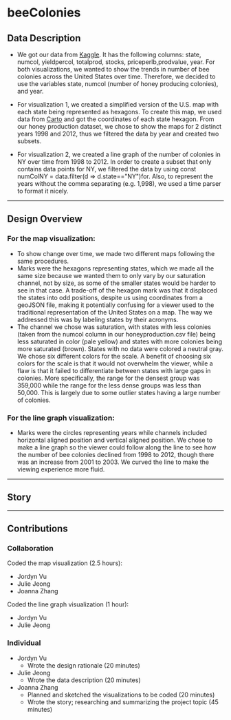 # beeColonies

## Data Description

* We got our data from [Kaggle](https://www.kaggle.com/datasets/jessicali9530/honey-production?resource=download). It has the following columns: state, numcol, yieldpercol, totalprod, stocks, priceperlb,prodvalue, year. For both visualizations, we wanted to show the trends in number of bee colonies across the United States over time. Therefore, we decided to use the variables state, numcol (number of honey producing colonies), and year.

* For visualization 1, we created a simplified version of the U.S. map with each state being represented as hexagons. To create this map, we used data from [Carto](https://team.carto.com/u/andrew/tables/andrew.us_states_hexgrid/public/map) and got the coordinates of each state hexagon. From our honey production dataset, we chose to show the maps for 2 distinct years 1998 and 2012, thus we filtered the data by year and created two subsets.

* For visualization 2, we created a line graph of the number of colonies in NY over time from 1998 to 2012. In order to create a subset that only contains data points for NY, we filtered the data by using const numColNY = data.filter(d => d.state=="NY")for. Also, to represent the years without the comma separating (e.g. 1,998), we used a time parser to format it nicely.

***

## Design Overview

### For the map visualization: 
- To show change over time, we made two different maps following the same procedures.
- Marks were the hexagons representing states, which we made all the same size because we wanted them to only vary by our saturation channel, not by size, as some of the smaller states would be harder to see in that case. A trade-off of the hexagon mark was that it displaced the states into odd positions, despite us using coordinates from a geoJSON file, making it potentially confusing for a viewer used to the traditional representation of the United States on a map. The way we addressed this was by labeling states by their acronyms.
- The channel we chose was saturation, with states with less colonies (taken from the numcol column in our honeyproduction.csv file) being less saturated in color (pale yellow) and states with more colonies being more saturated (brown). States with no data were colored a neutral gray. We chose six different colors for the scale. A benefit of choosing six colors for the scale is that it would not overwhelm the viewer, while a flaw is that it failed to differentiate between states with large gaps in colonies. More specifically, the range for the densest group was 359,000 while the range for the less dense groups was less than 50,000. This is largely due to some outlier states having a large number of colonies.

### For the line graph visualization:
- Marks were the circles representing years while channels included horizontal aligned position and vertical aligned position. We chose to make a line graph so the viewer could follow along the line to see how the number of bee colonies declined from 1998 to 2012, though there was an increase from 2001 to 2003. We curved the line to make the viewing experience more fluid.

***

## Story

***

## Contributions
### Collaboration
Coded the map visualization (2.5 hours):

- Jordyn Vu
- Julie Jeong
- Joanna Zhang
  
Coded the line graph visualization (1 hour):

- Jordyn Vu
- Julie Jeong

### Individual
- Jordyn Vu
  - Wrote the design rationale (20 minutes)
- Julie Jeong
  - Wrote the data description (20 minutes)
- Joanna Zhang
  - Planned and sketched the visualizations to be coded (20 minutes)
  - Wrote the story; researching and summarizing the project topic (45 minutes)
